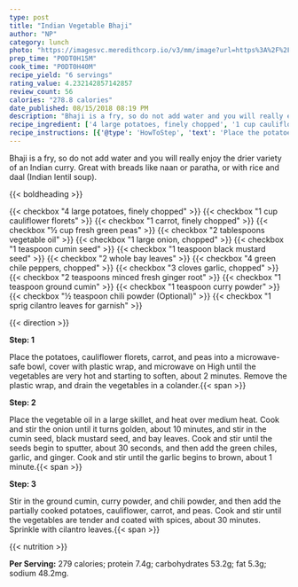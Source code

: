 ```yaml
---
type: post
title: "Indian Vegetable Bhaji"
author: "NP"
category: lunch
photo: "https://imagesvc.meredithcorp.io/v3/mm/image?url=https%3A%2F%2Fimages.media-allrecipes.com%2Fuserphotos%2F851956.jpg"
prep_time: "P0DT0H15M"
cook_time: "P0DT0H40M"
recipe_yield: "6 servings"
rating_value: 4.232142857142857
review_count: 56
calories: "278.8 calories"
date_published: 08/15/2018 08:19 PM
description: "Bhaji is a fry, so do not add water and you will really enjoy the drier variety of an Indian curry. Great with breads like naan or paratha, or with rice and daal (Indian lentil soup)."
recipe_ingredient: ['4 large potatoes, finely chopped', '1 cup cauliflower florets', '1 carrot, finely chopped', '½ cup fresh green peas', '2 tablespoons vegetable oil', '1 large onion, chopped', '1 teaspoon cumin seed', '1 teaspoon black mustard seed', '2 whole bay leaves', '4 green chile peppers, chopped', '3 cloves garlic, chopped', '2 teaspoons minced fresh ginger root', '1 teaspoon ground cumin', '1 teaspoon curry powder', '½ teaspoon chili powder', '1 sprig cilantro leaves for garnish']
recipe_instructions: [{'@type': 'HowToStep', 'text': 'Place the potatoes, cauliflower florets, carrot, and peas into a microwave-safe bowl, cover with plastic wrap, and microwave on High until the vegetables are very hot and starting to soften, about 2 minutes. Remove the plastic wrap, and drain the vegetables in a colander.\n'}, {'@type': 'HowToStep', 'text': 'Place the vegetable oil in a large skillet, and heat over medium heat. Cook and stir the onion until it turns golden, about 10 minutes, and stir in the cumin seed, black mustard seed, and bay leaves. Cook and stir until the seeds begin to sputter, about 30 seconds, and then add the green chiles, garlic, and ginger. Cook and stir until the garlic begins to brown, about 1 minute.\n'}, {'@type': 'HowToStep', 'text': 'Stir in the ground cumin, curry powder, and chili powder, and then add the partially cooked potatoes, cauliflower, carrot, and peas. Cook and stir until the vegetables are tender and coated with spices, about 30 minutes. Sprinkle with cilantro leaves.\n'}]
---
```


Bhaji is a fry, so do not add water and you will really enjoy the drier variety of an Indian curry. Great with breads like naan or paratha, or with rice and daal (Indian lentil soup). 

{{< boldheading >}}

{{< checkbox "4 large potatoes, finely chopped" >}}
{{< checkbox "1 cup cauliflower florets" >}}
{{< checkbox "1  carrot, finely chopped" >}}
{{< checkbox "½ cup fresh green peas" >}}
{{< checkbox "2 tablespoons vegetable oil" >}}
{{< checkbox "1 large onion, chopped" >}}
{{< checkbox "1 teaspoon cumin seed" >}}
{{< checkbox "1 teaspoon black mustard seed" >}}
{{< checkbox "2  whole bay leaves" >}}
{{< checkbox "4  green chile peppers, chopped" >}}
{{< checkbox "3 cloves garlic, chopped" >}}
{{< checkbox "2 teaspoons minced fresh ginger root" >}}
{{< checkbox "1 teaspoon ground cumin" >}}
{{< checkbox "1 teaspoon curry powder" >}}
{{< checkbox "½ teaspoon chili powder  (Optional)" >}}
{{< checkbox "1 sprig cilantro leaves for garnish" >}}


{{< direction >}}

**Step: 1**

Place the potatoes, cauliflower florets, carrot, and peas into a microwave-safe bowl, cover with plastic wrap, and microwave on High until the vegetables are very hot and starting to soften, about 2 minutes. Remove the plastic wrap, and drain the vegetables in a colander.{{< span >}}

**Step: 2**

Place the vegetable oil in a large skillet, and heat over medium heat. Cook and stir the onion until it turns golden, about 10 minutes, and stir in the cumin seed, black mustard seed, and bay leaves. Cook and stir until the seeds begin to sputter, about 30 seconds, and then add the green chiles, garlic, and ginger. Cook and stir until the garlic begins to brown, about 1 minute.{{< span >}}

**Step: 3**

Stir in the ground cumin, curry powder, and chili powder, and then add the partially cooked potatoes, cauliflower, carrot, and peas. Cook and stir until the vegetables are tender and coated with spices, about 30 minutes. Sprinkle with cilantro leaves.{{< span >}}

{{< nutrition >}}

**Per Serving:** 279 calories; protein 7.4g; carbohydrates 53.2g; fat 5.3g; sodium 48.2mg.